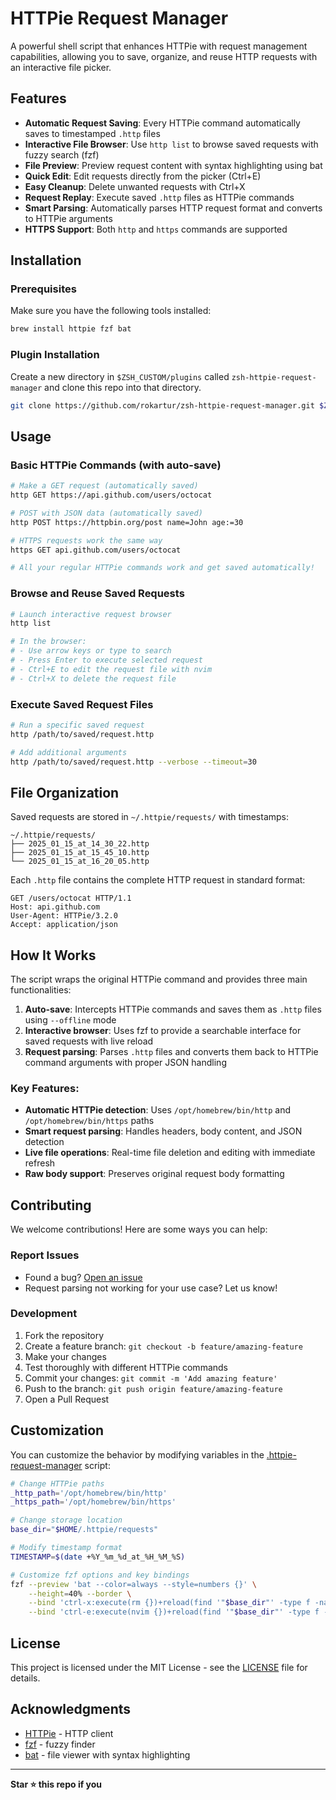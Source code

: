 # HTTPie Request Manager

A powerful shell script that enhances HTTPie with request management capabilities, allowing you to save, organize, and reuse HTTP requests with an interactive file picker.

## Features

- **Automatic Request Saving**: Every HTTPie command automatically saves to timestamped `.http` files
- **Interactive File Browser**: Use `http list` to browse saved requests with fuzzy search (fzf)
- **File Preview**: Preview request content with syntax highlighting using bat
- **Quick Edit**: Edit requests directly from the picker (Ctrl+E)
- **Easy Cleanup**: Delete unwanted requests with Ctrl+X
- **Request Replay**: Execute saved `.http` files as HTTPie commands
- **Smart Parsing**: Automatically parses HTTP request format and converts to HTTPie arguments
- **HTTPS Support**: Both `http` and `https` commands are supported

## Installation

### Prerequisites

Make sure you have the following tools installed:

```bash
brew install httpie fzf bat
```

### Plugin Installation

Create a new directory in `$ZSH_CUSTOM/plugins` called `zsh-httpie-request-manager` and clone this repo into that directory.
```bash
git clone https://github.com/rokartur/zsh-httpie-request-manager.git $ZSH_CUSTOM/plugins/zsh-httpie-request-manager
```

## Usage

### Basic HTTPie Commands (with auto-save)
```bash
# Make a GET request (automatically saved)
http GET https://api.github.com/users/octocat

# POST with JSON data (automatically saved)
http POST https://httpbin.org/post name=John age:=30

# HTTPS requests work the same way
https GET api.github.com/users/octocat

# All your regular HTTPie commands work and get saved automatically!
```

### Browse and Reuse Saved Requests
```bash
# Launch interactive request browser
http list

# In the browser:
# - Use arrow keys or type to search
# - Press Enter to execute selected request
# - Ctrl+E to edit the request file with nvim
# - Ctrl+X to delete the request file
```

### Execute Saved Request Files
```bash
# Run a specific saved request
http /path/to/saved/request.http

# Add additional arguments
http /path/to/saved/request.http --verbose --timeout=30
```

## File Organization

Saved requests are stored in `~/.httpie/requests/` with timestamps:
```
~/.httpie/requests/
├── 2025_01_15_at_14_30_22.http
├── 2025_01_15_at_15_45_10.http
└── 2025_01_15_at_16_20_05.http
```

Each `.http` file contains the complete HTTP request in standard format:
```http
GET /users/octocat HTTP/1.1
Host: api.github.com
User-Agent: HTTPie/3.2.0
Accept: application/json

```

## How It Works

The script wraps the original HTTPie command and provides three main functionalities:

1. **Auto-save**: Intercepts HTTPie commands and saves them as `.http` files using `--offline` mode
2. **Interactive browser**: Uses fzf to provide a searchable interface for saved requests with live reload
3. **Request parsing**: Parses `.http` files and converts them back to HTTPie command arguments with proper JSON handling

### Key Features:
- **Automatic HTTPie detection**: Uses `/opt/homebrew/bin/http` and `/opt/homebrew/bin/https` paths
- **Smart request parsing**: Handles headers, body content, and JSON detection
- **Live file operations**: Real-time file deletion and editing with immediate refresh
- **Raw body support**: Preserves original request body formatting

## Contributing

We welcome contributions! Here are some ways you can help:

### Report Issues
- Found a bug? [Open an issue](https://github.com/rokartur/httpie-request-manager/issues)
- Request parsing not working for your use case? Let us know!

### Development
1. Fork the repository
2. Create a feature branch: `git checkout -b feature/amazing-feature`
3. Make your changes
4. Test thoroughly with different HTTPie commands
5. Commit your changes: `git commit -m 'Add amazing feature'`
6. Push to the branch: `git push origin feature/amazing-feature`
7. Open a Pull Request

## Customization

You can customize the behavior by modifying variables in the [.httpie-request-manager](.httpie-request-manager) script:

```bash
# Change HTTPie paths
_http_path='/opt/homebrew/bin/http'
_https_path='/opt/homebrew/bin/https'

# Change storage location
base_dir="$HOME/.httpie/requests"

# Modify timestamp format
TIMESTAMP=$(date +%Y_%m_%d_at_%H_%M_%S)

# Customize fzf options and key bindings
fzf --preview 'bat --color=always --style=numbers {}' \
    --height=40% --border \
    --bind 'ctrl-x:execute(rm {})+reload(find '"$base_dir"' -type f -name "*.http")' \
    --bind 'ctrl-e:execute(nvim {})+reload(find '"$base_dir"' -type f -name "*.http")+refresh-preview'
```

## License

This project is licensed under the MIT License - see the [LICENSE](LICENSE) file for details.

## Acknowledgments

- [HTTPie](https://httpie.io/) - HTTP client
- [fzf](https://github.com/junegunn/fzf) - fuzzy finder
- [bat](https://github.com/sharkdp/bat) - file viewer with syntax highlighting

---

**Star ⭐ this repo if you**